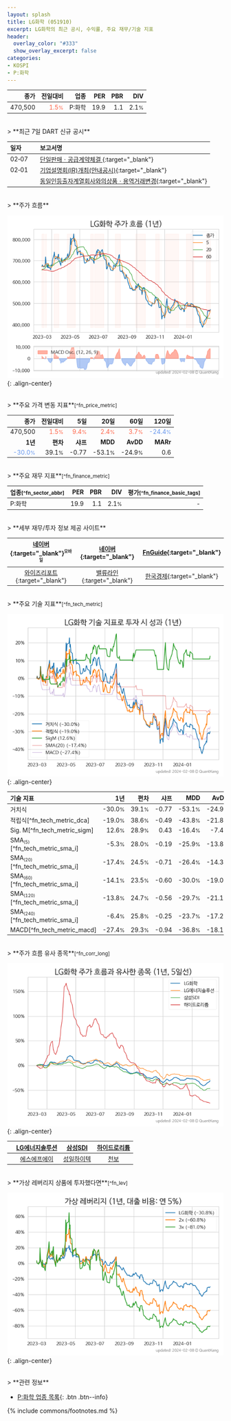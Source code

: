 ```yaml
---
layout: splash
title: LG화학 (051910)
excerpt: LG화학의 최근 공시, 수익률, 주요 재무/기술 지표
header:
  overlay_color: "#333"
  show_overlay_excerpt: false
categories:
- KOSPI
- P:화학
---
```


| **종가** | **전일대비** | **업종** | **PER** | **PBR** | **DIV** |
| -------: | -----------: | -------: | ------: | ------: | ------: |
| 470,500 | <span style="color: tomato">1.5<small>%</small></span> | P:화학 | 19.9 | 1.1 | 2.1<small>%</small> |

<!-- more -->

<br>
> **최근 7일 DART 신규 공시**<a id="dart"></a>

| **일자** |      | **보고서명** |
| :------- | :--- | :----------- |
| 02&#x2011;07 | | [단일판매ㆍ공급계약체결              ](https://dart.fss.or.kr/dsaf001/main.do?rcpNo=20240207800562){:target="_blank"} |
| 02&#x2011;01 | | [기업설명회(IR)개최(안내공시)](https://dart.fss.or.kr/dsaf001/main.do?rcpNo=20240201800229){:target="_blank"} |
|  | | [동일인등출자계열회사와의상품ㆍ용역거래변경](https://dart.fss.or.kr/dsaf001/main.do?rcpNo=20240201000227){:target="_blank"} |

<br>
> **주가 흐름**<a id="price"></a>

![051910](/stock/images/051910.png){: .align-center}

<br>
> **주요 가격 변동 지표**<small>[^fn_price_metric]</small>

| **종가** | **전일대비** | **5일** | **20일** | **60일** | **120일** |
| -------: | -----------: | ------: | -------: | -------: | --------: |
| 470,500 | <span style="color: tomato">1.5<small>%</small></span> | <span style="color: tomato">9.4<small>%</small></span> | <span style="color: tomato">2.4<small>%</small></span> | <span style="color: tomato">3.7<small>%</small></span> | <span style="color: cornflowerblue">-24.4<small>%</small></span> |
| **1년** | **편차** | **샤프** | **MDD** | **AvDD** | **MARr** |
| <span style="color: cornflowerblue">-30.0<small>%</small></span> | 39.1<small>%</small> | -0.77 | -53.1<small>%</small> | -24.9<small>%</small> | 0.6 |

<br>
> **주요 재무 지표**<small>[^fn_finance_metric]</small>

| **업종**<small>[^fn_sector_abbr]</small> | **PER** | **PBR** | **DIV** | **평가**<small>[^fn_finance_basic_tags]</small> |
| :--------------------------------------- | ------: | ------: | ------: | ----------------------------------------------: |
| P:화학 | 19.9 | 1.1 | 2.1<small>%</small> | - |

<br>
> **세부 재무/투자 정보 제공 사이트**

| [네이버](https://m.stock.naver.com/domestic/stock/051910/finance/summary){:target="_blank"}<sup><small>모바일</small></sup> | [네이버](https://finance.naver.com/item/coinfo.naver?code=051910){:target="_blank"} | [FnGuide](https://comp.fnguide.com/SVO2/ASP/SVD_Invest.asp?gicode=A051910&MenuYn=Y){:target="_blank"} |
| :---: | :---: | :---: |
| [와이즈리포트](https://comp.wisereport.co.kr/company/c1040001.aspx?cmp_cd=051910){:target="_blank"} | [밸류라인](https://www.valueline.co.kr/finance/summary/051910){:target="_blank"} | [한국경제](https://markets.hankyung.com/stock/051910/financial-summary){:target="_blank"} |

<br>
> **주요 기술 지표**<small>[^fn_tech_metric]</small>


![051910](/stock/images/051910_tech.png){: .align-center}

| **기술 지표** | **1년** | **편차** | **샤프** | **MDD** | **AvDD** |
| :------------ | ------: | -----------: | -------: | ------: | -------: |
| 거치식 | -30.0<small>%</small> | 39.1<small>%</small> | -0.77 | -53.1<small>%</small> | -24.9<small>%</small> |
| 적립식[^fn_tech_metric_dca] | -19.0<small>%</small> | 38.6<small>%</small> | -0.49 | -43.8<small>%</small> | -21.8<small>%</small> |
| Sig. M[^fn_tech_metric_sigm] | 12.6<small>%</small> | 28.9<small>%</small> | 0.43 | -16.4<small>%</small> | -7.4<small>%</small> |
| SMA<small><sub>(5)</sub></small>[^fn_tech_metric_sma_i] | -5.3<small>%</small> | 28.0<small>%</small> | -0.19 | -25.9<small>%</small> | -13.8<small>%</small> |
| SMA<small><sub>(20)</sub></small>[^fn_tech_metric_sma_i] | -17.4<small>%</small> | 24.5<small>%</small> | -0.71 | -26.4<small>%</small> | -14.3<small>%</small> |
| SMA<small><sub>(60)</sub></small>[^fn_tech_metric_sma_i] | -14.1<small>%</small> | 23.5<small>%</small> | -0.60 | -30.0<small>%</small> | -19.0<small>%</small> |
| SMA<small><sub>(120)</sub></small>[^fn_tech_metric_sma_i] | -13.8<small>%</small> | 24.7<small>%</small> | -0.56 | -29.7<small>%</small> | -21.1<small>%</small> |
| SMA<small><sub>(240)</sub></small>[^fn_tech_metric_sma_i] | -6.4<small>%</small> | 25.8<small>%</small> | -0.25 | -23.7<small>%</small> | -17.2<small>%</small> |
| MACD[^fn_tech_metric_macd] | -27.4<small>%</small> | 29.3<small>%</small> | -0.94 | -36.8<small>%</small> | -18.1<small>%</small> |

<br>
> **주가 흐름 유사 종목**<a id="corr"></a><small>[^fn_corr_long]</small>

![051910](/stock/images/051910_corr.png){: .align-center}

|       | [LG에너지솔루션](/373220/) | [삼성SDI](/006400/) | [하이드로리튬](/101670/) |
| :---: | :------------------------------------: | :------------------------------------: | :------------------------------------: |
|       | [에스에프에이](/056190/) | [성일하이텍](/365340/) | [천보](/278280/) |

<br>
> **가상 레버리지 상품에 투자했다면**<a id="2x"></a><small>[^fn_lev]</small>

![051910](/stock/images/051910_2x.png){: .align-center}

<br>
> **관련 정보**

- [P:화학 업종 목록](/stats/sector/kospi_업종_화학_종목/){: .btn .btn--info}

{% include commons/footnotes.md %}
